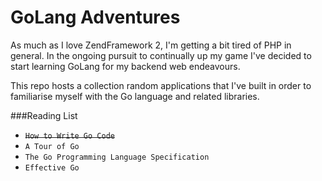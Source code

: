 # GoLang Adventures

As much as I love ZendFramework 2, I'm getting a bit tired of PHP in general. In the ongoing pursuit to continually up my game I've decided to start learning GoLang for my backend web endeavours.

This repo hosts a collection random applications that I've built in order to familiarise myself with the Go language and related libraries.


###Reading List

- <strike>`How to Write Go Code`</strike>
- `A Tour of Go`
- `The Go Programming Language Specification`
- `Effective Go`
